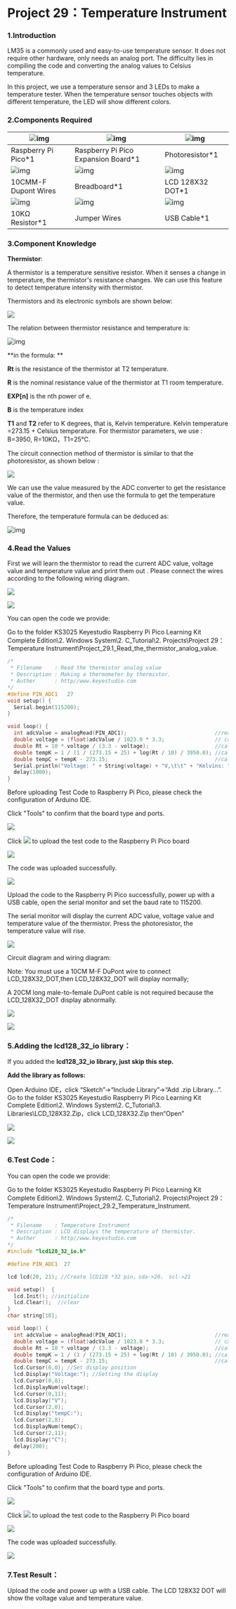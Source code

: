 # Project 29：Temperature Instrument

### 1.**Introduction**

LM35 is a commonly used and easy-to-use temperature sensor. It does not require other hardware, only needs an analog port. The difficulty lies in compiling the code and converting the analog values to Celsius temperature. 

In this project, we use a temperature sensor and 3 LEDs to make a temperature tester. When the temperature sensor touches objects with different temperature, the LED will show different colors.



### 2.**Components Required**

| ![img](media/wps36-168412922685432.png) | ![img](media/wps37-168412922822933.jpg) | ![img](media/wps38-168412923019734.jpg) |
| --------------------------------------- | --------------------------------------- | --------------------------------------- |
| Raspberry Pi Pico*1                     | Raspberry Pi Pico Expansion Board*1     | Photoresistor*1                         |
| ![img](media/wps39-168412923190235.jpg) | ![img](media/wps40-168412923404036.jpg) | ![img](media/wps41.jpg)                 |
| 10CMM-F Dupont Wires                    | Breadboard*1                            | LCD 128X32 DOT*1                        |
| ![img](media/wps44-168412924907737.jpg) | ![img](media/wps42-168412925202838.jpg) | ![img](media/wps43-168412925387839.jpg) |
| 10KΩ Resistor*1                         | Jumper Wires                            | USB Cable*1                             |



### 3.**Component Knowledge**

**Thermistor**: 

A thermistor is a temperature sensitive resistor. When it senses a change in temperature, the thermistor's resistance changes. We can use this feature to detect temperature intensity with thermistor. 

Thermistors and its electronic symbols are shown below:

![](/media/809b8634747fb295021f12e3b92b7894.png)

The relation between thermistor resistance and temperature is:

![img](media/wps45.png)

**in the formula: **

**Rt** is the resistance of the thermistor at T2 temperature.

**R** is the nominal resistance value of the thermistor at T1 room temperature.

**EXP\[n\]** is the nth power of e.

**B** is the temperature index

**T1** and **T2** refer to K degrees, that is, Kelvin temperature. Kelvin temperature =273.15 + Celsius temperature. For thermistor parameters, we use : B=3950, R=10KΩ，T1=25℃.

The circuit connection method of thermistor is similar to that the photoresistor, as shown below :

![](/media/ac0d68aac58bffa5c99e1d0ed3a8bc37.jpeg)

We can use the value measured by the ADC converter to get the resistance value of the thermistor, and then use the formula to get the temperature value. 

Therefore, the temperature formula can be deduced as:

![img](media/wps46-168412931966840.png)

### 4.**Read the Values**

First we will learn the thermistor to read the current ADC value, voltage value and temperature value and print them out . Please connect the wires according to the following wiring diagram.

![](/media/c143dc239ceaa5e65a63f47d6512630c.png)

![](/media/c0ad763fa1dda5ce55d03fe9b3d61bcd.png)

You can open the code we provide:

Go to the folder KS3025 Keyestudio Raspberry Pi Pico Learning Kit Complete Edition\\2. Windows System\\2. C\_Tutorial\\2. Projects\\Project 29：Temperature Instrument\\Project\_29.1\_Read\_the\_thermistor\_analog\_value.

```c
/*  
 * Filename    : Read the thermistor analog value
 * Description : Making a thermometer by thermistor.
 * Auther      : http//www.keyestudio.com
*/
#define PIN_ADC1   27
void setup() {
  Serial.begin(115200);
}

void loop() {
  int adcValue = analogRead(PIN_ADC1);                            //read ADC pin
  double voltage = (float)adcValue / 1023.0 * 3.3;                // calculate voltage
  double Rt = 10 * voltage / (3.3 - voltage);                     //calculate resistance value of thermistor
  double tempK = 1 / (1 / (273.15 + 25) + log(Rt / 10) / 3950.0); //calculate temperature (Kelvin)
  double tempC = tempK - 273.15;                                  //calculate temperature (Celsius)
  Serial.println("Voltage: " + String(voltage) + "V,\t\t" + "Kelvins: " + String(tempK) + "K,\t" + "Temperature: " + String(tempC) + "C");
  delay(1000);
}
```


Before uploading Test Code to Raspberry Pi Pico, please check the configuration of Arduino IDE.

Click "Tools" to confirm that the board type and ports.

![](/media/c114be082fdeb240c12a32813fb911ba.png)

Click ![](/media/b0d41283bf5ae66d2d5ab45db15331ba.png) to upload the test code to the Raspberry Pi Pico board

![](/media/20f6bde6def6ce1f8163659dd18cf53b.png)

The code was uploaded successfully.

![](/media/9a0aba6cf84febc6e7a4a5f6040ec989.png)

Upload the code to the Raspberry Pi Pico successfully, power up with a USB cable, open the serial monitor and set the baud rate to 115200.

The serial monitor will display the current ADC value, voltage value and temperature value of the thermistor. Press the photoresistor, the temperature value will rise.

![](/media/8dbae0c204a8a98d74c7e58bef84d0d2.png)

Circuit diagram and wiring diagram:

Note: You must use a 10CM M-F DuPont wire to connect LCD\_128X32\_DOT,then LCD\_128X32\_DOT will display normally;

A 20CM long male-to-female DuPont cable is not required because the LCD\_128X32\_DOT display abnormally.

![](/media/281774a4fbf4f7f2ca0fd1e60c89516c.png)

![](/media/91445212232765942d482b84da03f598.png)

### 5.**Adding the lcd128\_32\_io library：**

If you added the **lcd128\_32\_io library, just skip this step.**

**Add the library as follows:**

Open Arduino IDE，click “Sketch”→“Include Library”→“Add .zip Library...”. Go to the folder KS3025 Keyestudio Raspberry Pi Pico Learning Kit Complete Edition\\2. Windows System\\2. C\_Tutorial\\3. Libraries\\LCD\_128X32.Zip，click LCD\_128X32.Zip then“Open”

![](/media/e384aaf34a3d9c5c14e76a76a973a236.png)

![](/media/7e9f9bb78e814f063632bd09762c85da.png)

### 6.**Test Code：**

You can open the code we provide:

Go to the folder KS3025 Keyestudio Raspberry Pi Pico Learning Kit Complete Edition\\2. Windows System\\2. C\_Tutorial\\2. Projects\\Project 29：Temperature Instrument\\Project\_29.2\_Temperature\_Instrument.

```c
/*  
 * Filename    : Temperature Instrument
 * Description : LCD displays the temperature of thermistor.
 * Auther      : http//www.keyestudio.com
*/
#include "lcd128_32_io.h"

#define PIN_ADC1  27

lcd lcd(20, 21); //Create lCD128 *32 pin，sda->20， scl->21

void setup()  {
  lcd.Init(); //initialize
  lcd.Clear();  //clear
}
char string[10];

void loop() {
  int adcValue = analogRead(PIN_ADC1);                            //read ADC pin
  double voltage = (float)adcValue / 1023.0 * 3.3;                // calculate voltage
  double Rt = 10 * voltage / (3.3 - voltage);                     //calculate resistance value of thermistor
  double tempK = 1 / (1 / (273.15 + 25) + log(Rt / 10) / 3950.0); //calculate temperature (Kelvin)
  double tempC = tempK - 273.15;                                  //calculate temperature (Celsius)
  lcd.Cursor(0,0); //Set display position
  lcd.Display("Voltage:"); //Setting the display
  lcd.Cursor(0,8);
  lcd.DisplayNum(voltage);
  lcd.Cursor(0,11);
  lcd.Display("V");
  lcd.Cursor(2,0); 
  lcd.Display("tempC:");
  lcd.Cursor(2,8);
  lcd.DisplayNum(tempC);
  lcd.Cursor(2,11);
  lcd.Display("C");
  delay(200);
}
```


Before uploading Test Code to Raspberry Pi Pico, please check the configuration of Arduino IDE.

Click "Tools" to confirm that the board type and ports.

![](/media/42e0d9dc955098071cec9108e4021c55.png)

Click ![](/media/b0d41283bf5ae66d2d5ab45db15331ba.png) to upload the test code to the Raspberry Pi Pico board

![](/media/9ccafa73c3adeae97a88e5755583f276.png)

The code was uploaded successfully.

![](/media/c38fb4d16283a964daa459d79f6aed2a.png)

### 7.**Test Result：**

Upload the code and power up with a USB cable. The LCD 128X32 DOT will show the voltage value and temperature value.
